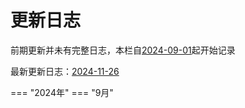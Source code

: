# 更新日志

前期更新并未有完整日志，本栏自[2024-09-01](2024/2024-09/2024-09-01.md)起开始记录

最新更新日志：[2024-11-26](2024/2024-11/2024-11-26.md)

=== "2024年"
    === "9月"